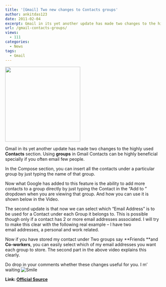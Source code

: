 ```yaml
---
title: '[Gmail] Two new changes to Contacts groups'
author: ankitdas123
date: 2011-02-04
excerpt: Gmail in its yet another update has made two changes to the highly used Contacts section. Using groups in Gmail Contacts can be highly beneficial specially if you frequently email few people. In the Compose section, you can insert all the contacts under a particular group by just typing the name of that group.
url: /gmail-contacts-groups/
views:
  - 111
categories:
  - News
tags:
  - Gmail
---
```

<img class="alignright" title="Gmail Logo" src="http://cdn.devilsworkshop.org/files/2010/12/gmail_logo_300X300.png" alt="" width="243" height="243" />

Gmail in its yet another update has made two changes to the highly used **Contacts** section. Using **groups** in Gmail Contacts can be highly beneficial specially if you often email few people.

In the Compose section, you can insert all the contacts under a particular group by just typing the name of that group.

Now what Google has added to this feature is the ability to add more contacts to a group directly by just typing the Contact in the “Add to ” dropdown when you are viewing that group. And how you can use it is shown below in the Video.

<div id="scid:5737277B-5D6D-4f48-ABFC-DD9C333F4C5D:454cd848-a888-4555-81fa-d05d28999346" class="wlWriterEditableSmartContent" style="margin: 0px; display: inline; float: none; padding: 0px;">
  <div>
  </div>
</div>

The second update is that now we can select which “Email Address” is to be used for a Contact under each Group it belongs to. This is possible though only if a contact has 2 or more email addresses associated. I will try to make this clear with the following real example – I have two email addresses, a personal and work related.

Now if you have stored my contact under Two groups say **Friends **and **Co-workers**, you can easily select which of my email addresses you want each group to store. The second part in the above video explains this clearly.

Do drop in your comments whether these changes useful for you. I m’ waiting <img class="wlEmoticon wlEmoticon-smile" style="border-style: none;" src="http://cdn.devilsworkshop.org/files/2011/02/wlEmoticon-smile1.png" alt="Smile" />

**Link: <a href="http://gmailblog.blogspot.com/2011/02/two-improvements-to-contact-groups.html" onclick="_gaq.push(['_trackEvent', 'outbound-article', 'http://gmailblog.blogspot.com/2011/02/two-improvements-to-contact-groups.html', 'Official Source']);" target="_blank">Official Source</a>**
